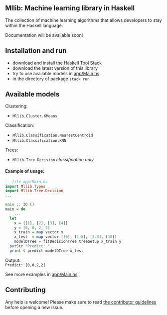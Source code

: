 ## Mllib: Machine learning library in Haskell

The collection of machine learning algorithms that allows developers to stay within the Haskell language.

Documentation will be available soon!  

## Installation and run
- download and install [the Haskell Tool Stack](https://docs.haskellstack.org/en/stable/README/#how-to-install)
- download the latest version of this library
- try to use available models in [app/Main.hs](https://github.com/vsha96/mllib/blob/main/app/Main.hs)
- in the directory of package
`stack run`

## Available models

Clustering:
- `Mllib.Cluster.KMeans`

Classification:
- `Mllib.Classification.NearestCentroid`
- `Mllib.Classification.KNN`

Trees:
- `Mllib.Tree.Decision` *classification only*


#### Example of usage:
```haskell
-- file app/Main.hs
import Mllib.Types
import Mllib.Tree.Decision
...

main :: IO ()
main = do 
    ...
  let
    x = [[1], [2], [3], [4]]
    y = [0, 0, 2, 2]
    x_train = map vector x
    x_test  = map vector [[0], [1.8], [3.3], [10]]
    modelDTree = fitDecisionTree treeSetup x_train y
  putStr "Predict: "
  print $ predict modelDTree x_test
```
Output:  
```Predict: [0,0,2,2]```

See more examples in [app/Main.hs]()


## Contributing

Any help is welcome! Please
make sure to read [the contributor guidelines](CONTRIBUTING.md) before
opening a new issue.
